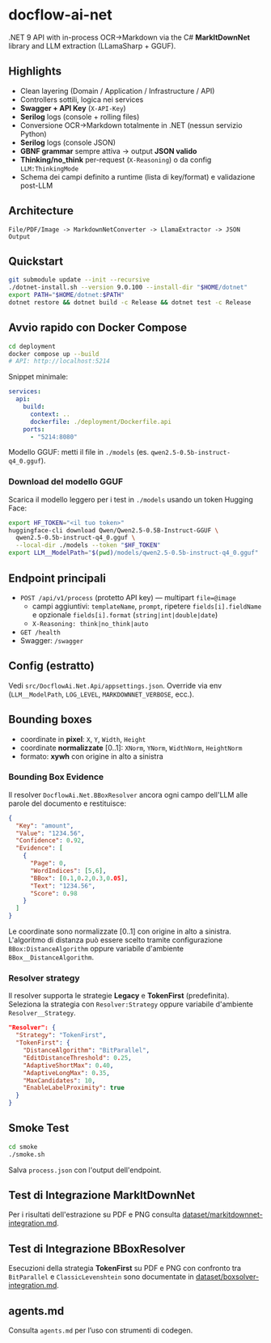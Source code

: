 # docflow-ai-net

.NET 9 API with in-process OCR→Markdown via the C# **MarkItDownNet** library and LLM extraction (LLamaSharp + GGUF).

## Highlights
- Clean layering (Domain / Application / Infrastructure / API)
- Controllers sottili, logica nei services
- **Swagger + API Key** (`X-API-Key`)
- **Serilog** logs (console + rolling files)
- Conversione OCR→Markdown totalmente in .NET (nessun servizio Python)
- **Serilog** logs (console JSON)
- **GBNF grammar** sempre attiva → output **JSON valido**
- **Thinking/no_think** per-request (`X-Reasoning`) o da config `LLM:ThinkingMode`
- Schema dei campi definito a runtime (lista di key/format) e validazione post-LLM
 
## Architecture
```
File/PDF/Image -> MarkdownNetConverter -> LlamaExtractor -> JSON Output
```

## Quickstart
```bash
git submodule update --init --recursive
./dotnet-install.sh --version 9.0.100 --install-dir "$HOME/dotnet"
export PATH="$HOME/dotnet:$PATH"
dotnet restore && dotnet build -c Release && dotnet test -c Release
```

## Avvio rapido con Docker Compose
```bash
cd deployment
docker compose up --build
# API: http://localhost:5214
```
Snippet minimale:
```yaml
services:
  api:
    build:
      context: ..
      dockerfile: ./deployment/Dockerfile.api
    ports:
      - "5214:8080"
```
Modello GGUF: metti il file in `./models` (es. `qwen2.5-0.5b-instruct-q4_0.gguf`).

### Download del modello GGUF
Scarica il modello leggero per i test in `./models` usando un token Hugging Face:
```bash
export HF_TOKEN="<il tuo token>"
huggingface-cli download Qwen/Qwen2.5-0.5B-Instruct-GGUF \
  qwen2.5-0.5b-instruct-q4_0.gguf \
  --local-dir ./models --token "$HF_TOKEN"
export LLM__ModelPath="$(pwd)/models/qwen2.5-0.5b-instruct-q4_0.gguf"
```

## Endpoint principali
- `POST /api/v1/process` (protetto API key) — multipart `file=@image`
  - campi aggiuntivi: `templateName`, `prompt`, ripetere `fields[i].fieldName` e opzionale `fields[i].format` (`string|int|double|date`)
  - `X-Reasoning: think|no_think|auto`
- `GET /health`
- Swagger: `/swagger`

## Config (estratto)
Vedi `src/DocflowAi.Net.Api/appsettings.json`. Override via env (`LLM__ModelPath`, `LOG_LEVEL`, `MARKDOWNNET_VERBOSE`, ecc.).

## Bounding boxes
- coordinate in **pixel**: `X`, `Y`, `Width`, `Height`
- coordinate **normalizzate** \[0..1]: `XNorm`, `YNorm`, `WidthNorm`, `HeightNorm`
- formato: **xywh** con origine in alto a sinistra

### Bounding Box Evidence
Il resolver `DocflowAi.Net.BBoxResolver` ancora ogni campo dell'LLM alle parole del documento e restituisce:

```json
{
  "Key": "amount",
  "Value": "1234.56",
  "Confidence": 0.92,
  "Evidence": [
    {
      "Page": 0,
      "WordIndices": [5,6],
      "BBox": [0.1,0.2,0.3,0.05],
      "Text": "1234.56",
      "Score": 0.98
    }
  ]
}
```

Le coordinate sono normalizzate [0..1] con origine in alto a sinistra. L'algoritmo di distanza può essere scelto tramite configurazione `BBox:DistanceAlgorithm` oppure variabile d'ambiente `BBox__DistanceAlgorithm`.

### Resolver strategy
Il resolver supporta le strategie **Legacy** e **TokenFirst** (predefinita). Seleziona la strategia con `Resolver:Strategy` oppure variabile d'ambiente `Resolver__Strategy`.

```json
"Resolver": {
  "Strategy": "TokenFirst",
  "TokenFirst": {
    "DistanceAlgorithm": "BitParallel",
    "EditDistanceThreshold": 0.25,
    "AdaptiveShortMax": 0.40,
    "AdaptiveLongMax": 0.35,
    "MaxCandidates": 10,
    "EnableLabelProximity": true
  }
}
```

## Smoke Test
```bash
cd smoke
./smoke.sh
```
Salva `process.json` con l'output dell'endpoint.

## Test di Integrazione MarkItDownNet
Per i risultati dell'estrazione su PDF e PNG consulta [dataset/markitdownnet-integration.md](dataset/markitdownnet-integration.md).

## Test di Integrazione BBoxResolver
Esecuzioni della strategia **TokenFirst** su PDF e PNG con confronto tra `BitParallel` e `ClassicLevenshtein` sono documentate in [dataset/boxsolver-integration.md](dataset/boxsolver-integration.md).

## agents.md
Consulta `agents.md` per l’uso con strumenti di codegen.
